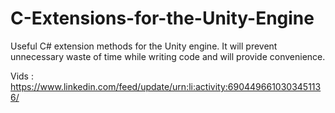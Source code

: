 # C-Extensions-for-the-Unity-Engine
Useful C# extension methods for the Unity engine. It will prevent unnecessary waste of time while writing code and will provide convenience.


Vids : https://www.linkedin.com/feed/update/urn:li:activity:6904496610303451136/
